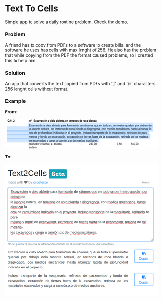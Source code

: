 # Text To Cells

Simple app to solve a daily routine problem. Check the [demo.](https://text2cells.jorgeteixeira.es)


### Problem
A friend has to copy from PDFs to a software to create bills, and the software he uses has cells with max lenght of 256. He also has the problem that while copying from the PDF the format caused problems, so I created this to help him.

### Solution
An app that converts the text copied from PDFs with '\t' and '\n' characters 256 lenght cells without format.

### Example
**From:**

![From this PDF](example/pdf.png)

**To:**

![To this output](example/text2cells.png)
